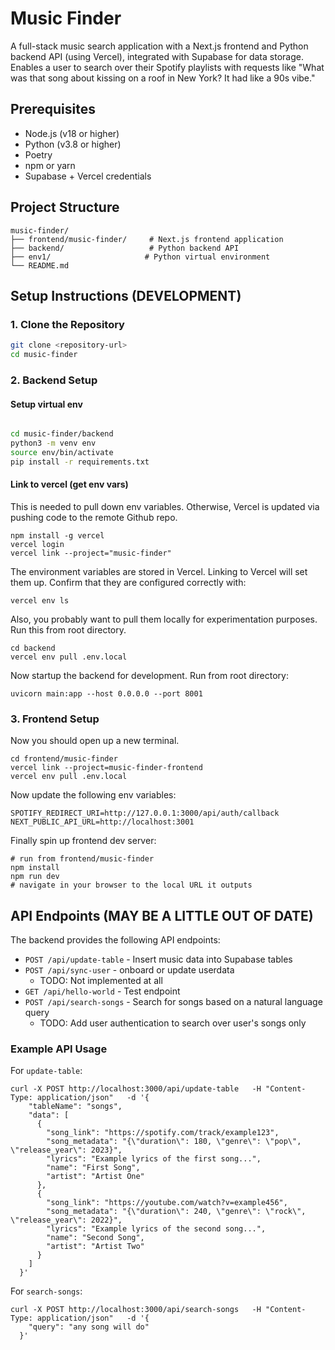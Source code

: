 # Music Finder

A full-stack music search application with a Next.js frontend and Python backend API (using Vercel), integrated with Supabase for data storage. Enables a user to search over their Spotify playlists with requests like "What was that song about kissing on a roof in New York? It had like a 90s vibe."

## Prerequisites

- Node.js (v18 or higher)
- Python (v3.8 or higher)
- Poetry
- npm or yarn
- Supabase + Vercel credentials

## Project Structure

```
music-finder/
├── frontend/music-finder/     # Next.js frontend application
├── backend/                   # Python backend API
├── env1/                     # Python virtual environment
└── README.md
```

## Setup Instructions (DEVELOPMENT)

### 1. Clone the Repository

```bash
git clone <repository-url>
cd music-finder
```

### 2. Backend Setup

#### Setup virtual env

```bash

cd music-finder/backend
python3 -m venv env 
source env/bin/activate
pip install -r requirements.txt
```

#### Link to vercel (get env vars)

This is needed to pull down env variables. Otherwise, Vercel is updated via pushing code to the remote Github repo.

```
npm install -g vercel
vercel login
vercel link --project="music-finder"
```

The environment variables are stored in Vercel. Linking to Vercel will set them up. Confirm that they are configured correctly with:
```
vercel env ls
```

Also, you probably want to pull them locally for experimentation purposes. Run this from root directory.
```
cd backend
vercel env pull .env.local
```

Now startup the backend for development. Run from root directory:
```
uvicorn main:app --host 0.0.0.0 --port 8001
```

### 3. Frontend Setup

Now you should open up a new terminal. 

```
cd frontend/music-finder
vercel link --project=music-finder-frontend
vercel env pull .env.local
```

Now update the following env variables:
```
SPOTIFY_REDIRECT_URI=http://127.0.0.1:3000/api/auth/callback
NEXT_PUBLIC_API_URL=http://localhost:3001
```

Finally spin up frontend dev server:
```
# run from frontend/music-finder
npm install
npm run dev
# navigate in your browser to the local URL it outputs
```

## API Endpoints (MAY BE A LITTLE OUT OF DATE)

The backend provides the following API endpoints:

- `POST /api/update-table` - Insert music data into Supabase tables
- `POST /api/sync-user` - onboard or update userdata
  - TODO: Not implemented at all
- `GET /api/hello-world` - Test endpoint
- `POST /api/search-songs` - Search for songs based on a natural language query
  - TODO: Add user authentication to search over user's songs only

### Example API Usage

For `update-table`:
```
curl -X POST http://localhost:3000/api/update-table   -H "Content-Type: application/json"   -d '{
    "tableName": "songs",
    "data": [
      {
        "song_link": "https://spotify.com/track/example123",
        "song_metadata": "{\"duration\": 180, \"genre\": \"pop\", \"release_year\": 2023}",
        "lyrics": "Example lyrics of the first song...",
        "name": "First Song",
        "artist": "Artist One"
      },
      {
        "song_link": "https://youtube.com/watch?v=example456",
        "song_metadata": "{\"duration\": 240, \"genre\": \"rock\", \"release_year\": 2022}",
        "lyrics": "Example lyrics of the second song...",
        "name": "Second Song",
        "artist": "Artist Two"
      }
    ]
  }'
```

For `search-songs`:
```
curl -X POST http://localhost:3000/api/search-songs   -H "Content-Type: application/json"   -d '{
    "query": "any song will do"
  }'
```